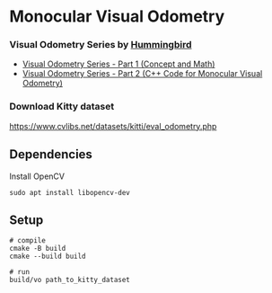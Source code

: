 # Monocular Visual Odometry
### Visual Odometry Series by [Hummingbird](https://www.youtube.com/@hummingbird19)
- [Visual Odometry Series - Part 1 (Concept and Math)](https://www.youtube.com/watch?v=H_1OtbMD-sE)
- [Visual Odometry Series - Part 2 (C++ Code for Monocular Visual Odometry)](https://www.youtube.com/watch?v=TuJLOUxZKMQ)

### Download Kitty dataset
https://www.cvlibs.net/datasets/kitti/eval_odometry.php

## Dependencies
Install OpenCV
```shell
sudo apt install libopencv-dev
```

## Setup
```shell
# compile
cmake -B build
cmake --build build

# run
build/vo path_to_kitty_dataset
```
